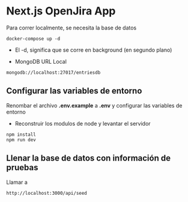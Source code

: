 # Next.js OpenJira App

Para correr localmente, se necesita la base de datos

```
docker-compose up -d
```

- El -d, significa que se corre en background (en segundo plano)

* MongoDB URL Local

```
mongodb://localhost:27017/entriesdb
```

## Configurar las variables de entorno

Renombar el archivo **.env.example** a **.env** y configurar las variables de entorno

- Reconstruir los modulos de node y levantar el servidor

```
npm install
npm run dev
```

## Llenar la base de datos con información de pruebas

Llamar a

```
http://localhost:3000/api/seed
```
